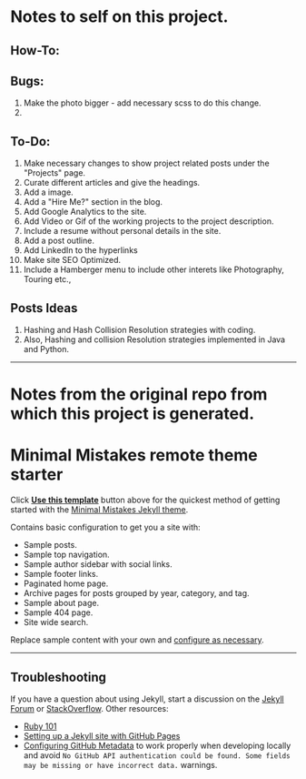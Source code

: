 # Notes to self on this project.

## How-To:

## Bugs:
1. Make the photo bigger - add necessary scss to do this change.
2. 

## To-Do:
1. Make necessary changes to show project related posts under the "Projects" page.
2. Curate different articles and give the headings.
3. Add a image.
4. Add a "Hire Me?" section in the blog.
5. Add Google Analytics to the site. 
6. Add Video or Gif of the working projects to the project description.
7. Include a resume without personal details in the site.
8. Add a post outline.
9. Add LinkedIn to the hyperlinks
10. Make site SEO Optimized.
11. Include a Hamberger menu to include other interets like Photography, Touring etc.,

## Posts Ideas
1. Hashing and Hash Collision Resolution strategies with coding. 
2. Also, Hashing and collision Resolution strategies implemented in Java and Python.

---------------------------------------------------------------
# Notes from the original repo from which this project is generated.

# Minimal Mistakes remote theme starter

Click [**Use this template**](https://github.com/mmistakes/mm-github-pages-starter/generate) button above for the quickest method of getting started with the [Minimal Mistakes Jekyll theme](https://github.com/mmistakes/minimal-mistakes).

Contains basic configuration to get you a site with:

- Sample posts.
- Sample top navigation.
- Sample author sidebar with social links.
- Sample footer links.
- Paginated home page.
- Archive pages for posts grouped by year, category, and tag.
- Sample about page.
- Sample 404 page.
- Site wide search.

Replace sample content with your own and [configure as necessary](https://mmistakes.github.io/minimal-mistakes/docs/configuration/).

---

## Troubleshooting

If you have a question about using Jekyll, start a discussion on the [Jekyll Forum](https://talk.jekyllrb.com/) or [StackOverflow](https://stackoverflow.com/questions/tagged/jekyll). Other resources:

- [Ruby 101](https://jekyllrb.com/docs/ruby-101/)
- [Setting up a Jekyll site with GitHub Pages](https://jekyllrb.com/docs/github-pages/)
- [Configuring GitHub Metadata](https://github.com/jekyll/github-metadata/blob/master/docs/configuration.md#configuration) to work properly when developing locally and avoid `No GitHub API authentication could be found. Some fields may be missing or have incorrect data.` warnings.
